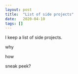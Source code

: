 ```yaml
---
layout: post
title:  "List of side projects"
date:   2020-04-10
tags: []
---
```



I keep a list of side projects.

why

how

sneak peek?
